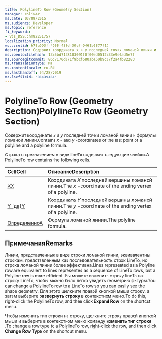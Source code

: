 ```yaml
---
title: PolylineTo Row (Geometry Section)
manager: soliver
ms.date: 03/09/2015
ms.audience: Developer
ms.topic: reference
f1_keywords:
- Vis_DSS.chm82251757
localization_priority: Normal
ms.assetid: b78a993f-4165-438d-39cf-9461b2877f17
description: Содержит координаты x и y последней точки ломаной линии и формулы ломаной линии.
ms.openlocfilehash: 13e5bd7138103094f0f00ad0512e33e9e6ad5e7f
ms.sourcegitcommit: 8657170d071f9bcf680aba50b9c07f2a4fb82283
ms.translationtype: MT
ms.contentlocale: ru-RU
ms.lasthandoff: 04/28/2019
ms.locfileid: "33439466"
---
```

# <a name="polylineto-row-geometry-section"></a><span data-ttu-id="5565b-103">PolylineTo Row (Geometry Section)</span><span class="sxs-lookup"><span data-stu-id="5565b-103">PolylineTo Row (Geometry Section)</span></span>

<span data-ttu-id="5565b-104">Содержит координаты *x* и *y* последней точки ломаной линии и формулы ломаной линии.</span><span class="sxs-lookup"><span data-stu-id="5565b-104">Contains  *x*  - and  *y*  -coordinates of the last point of a polyline and a polyline formula.</span></span> 
  
<span data-ttu-id="5565b-105">Строка с презначением в виде lineTo содержит следующие ячейки.</span><span class="sxs-lookup"><span data-stu-id="5565b-105">A PolylineTo row contains the following cells.</span></span>
  
|<span data-ttu-id="5565b-106">**Cell**</span><span class="sxs-lookup"><span data-stu-id="5565b-106">**Cell**</span></span>|<span data-ttu-id="5565b-107">**Описание**</span><span class="sxs-lookup"><span data-stu-id="5565b-107">**Description**</span></span>|
|:-----|:-----|
|[<span data-ttu-id="5565b-108">X</span><span class="sxs-lookup"><span data-stu-id="5565b-108">X</span></span>](x-cell-geometry-section.md) <br/> |<span data-ttu-id="5565b-109">Координата *X* последней вершины ломаной линии.</span><span class="sxs-lookup"><span data-stu-id="5565b-109">The  *x*  -coordinate of the ending vertex of a polyline.</span></span>  <br/> |
|[<span data-ttu-id="5565b-110">Y (да)</span><span class="sxs-lookup"><span data-stu-id="5565b-110">Y</span></span>](y-cell-geometry-section.md) <br/> |<span data-ttu-id="5565b-111">Координата *Y* последней вершины ломаной линии.</span><span class="sxs-lookup"><span data-stu-id="5565b-111">The  *y*  -coordinate of the ending vertex of a polyline.</span></span>  <br/> |
|[<span data-ttu-id="5565b-112">Определенно</span><span class="sxs-lookup"><span data-stu-id="5565b-112">A</span></span>](a-cell-geometry-section.md) <br/> |<span data-ttu-id="5565b-113">Формула ломаной линии.</span><span class="sxs-lookup"><span data-stu-id="5565b-113">The polyline formula.</span></span>  <br/> |
   
## <a name="remarks"></a><span data-ttu-id="5565b-114">Примечания</span><span class="sxs-lookup"><span data-stu-id="5565b-114">Remarks</span></span>

<span data-ttu-id="5565b-115">Линии, представленные в виде строки ломаной линии, эквивалентны строкам, представленным как последовательность строк LineTo, но строка ломаной линии более эффективна.</span><span class="sxs-lookup"><span data-stu-id="5565b-115">Lines represented as a Polyline row are equivalent to lines represented as a sequence of LineTo rows, but a Polyline row is more efficient.</span></span> <span data-ttu-id="5565b-116">Вы можете изменить строку lineTo на строку LineTo, чтобы можно было легко увидеть геометрию фигуры.</span><span class="sxs-lookup"><span data-stu-id="5565b-116">You can change a PolylineTo row to a LineTo row so you can easily see the shape geometry.</span></span> <span data-ttu-id="5565b-117">Для этого щелкните правой кнопкой мыши строку, а затем выберите **развернуть строку** в контекстном меню.</span><span class="sxs-lookup"><span data-stu-id="5565b-117">To do this, right-click the PolylineTo row, and then click **Expand Row** on the shortcut menu.</span></span> 
  
<span data-ttu-id="5565b-118">Чтобы изменить тип строки на строку, щелкните строку правой кнопкой мыши и выберите в контекстном меню команду **изменить тип строки** .</span><span class="sxs-lookup"><span data-stu-id="5565b-118">To change a row type to a PolylineTo row, right-click the row, and then click **Change Row Type** on the shortcut menu.</span></span> 
  

